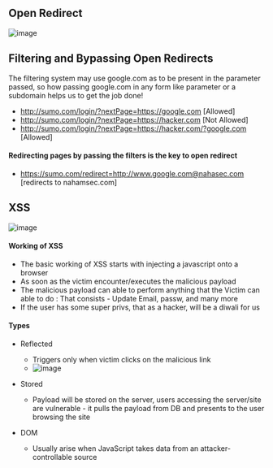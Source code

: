 ## Open Redirect
![image](https://user-images.githubusercontent.com/51809378/139378895-65f2e490-2a45-43fa-b071-62821797749a.png)

## Filtering and Bypassing Open Redirects
The filtering system may use google.com as to be present in the parameter passed, so how passing google.com in any form like parameter or a subdomain helps us to get the job done!

+ http://sumo.com/login/?nextPage=https://google.com [Allowed]
+ http://sumo.com/login/?nextPage=https://hacker.com [Not Allowed]
+ http://sumo.com/login/?nextPage=https://hacker.com/?google.com [Allowed] 
#### Redirecting pages by passing the filters is the key to open redirect
+ https://sumo.com/redirect=http://www.google.com@nahasec.com   [redirects to nahamsec.com]

## XSS
![image](https://user-images.githubusercontent.com/51809378/139433794-b758d030-8403-400c-a9a3-e9cc371ab4a9.png)

#### Working of XSS
+ The basic working of XSS starts with injecting a javascript onto a browser
+ As soon as the victim encounter/executes the malicious payload
+ The malicious payload can able to perform anything that the Victim can able to do : That consists - Update Email, passw, and many more
+ If the user has some super privs, that as a hacker, will be a diwali for us  
#### Types
+ Reflected
    + Triggers only when victim clicks on the malicious link
    + ![image](https://user-images.githubusercontent.com/51809378/139435920-a1e93037-ebc5-42f4-bb6c-5248319c4358.png)

+ Stored
    + Payload will be stored on the server, users accessing the server/site are vulnerable - it pulls the payload from DB and presents to the user browsing the site
+ DOM
    + Usually arise when JavaScript takes data from an attacker-controllable source
